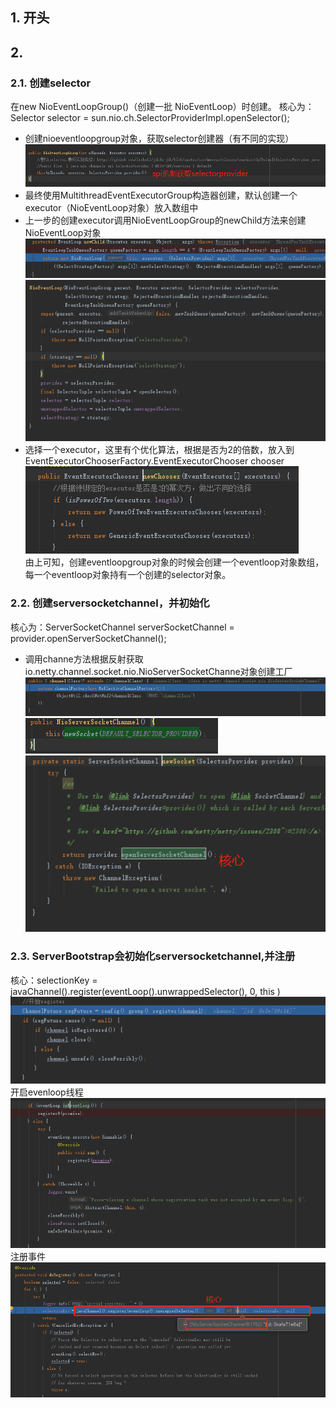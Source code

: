 ## 1. 开头  

## 2.   
### 2.1. 创建selector  
在new NioEventLoopGroup()（创建一批 NioEventLoop）时创建。
核心为：Selector selector = sun.nio.ch.SelectorProviderImpl.openSelector();
* 创建nioeventloopgroup对象，获取selector创建器（有不同的实现）  
  ![](图片1.png)  
* 最终使用MultithreadEventExecutorGroup构造器创建，默认创建一个executor（NioEventLoop对象）放入数组中
* 上一步的创建executor调用NioEventLoopGroup的newChild方法来创建NioEventLoop对象  
   ![](图片2.png)    
   ![](图片3.png)   
* 选择一个executor，这里有个优化算法，根据是否为2的倍数，放入到EventExecutorChooserFactory.EventExecutorChooser chooser     
  ![](图片4.png)  
   由上可知，创建eventloopgroup对象的时候会创建一个eventloop对象数组，每一个eventloop对象持有一个创建的selector对象。  


 ### 2.2. 创建serversocketchannel，并初始化  
 核心为：ServerSocketChannel serverSocketChannel = provider.openServerSocketChannel();  
 * 调用channe方法根据反射获取io.netty.channel.socket.nio.NioServerSocketChanne对象创建工厂  
      ![](图片5.png)  
      ![](图片6.png)    
      ![](图片7.png)    

### 2.3. ServerBootstrap会初始化serversocketchannel,并注册
核心：selectionKey = javaChannel().register(eventLoop().unwrappedSelector(), 0,  this )    
      ![](图片8.png)     
    开启evenloop线程  
      ![](图片9.png)     
      注册事件  
    ![](图片10.png)  
